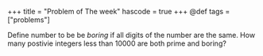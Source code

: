 +++
title = "Problem of The week"
hascode = true
+++
@def tags = ["problems"]

Define number to be be $boring$ if all digits of the number are the same. How many postivie integers 
less than $10000$ are both prime and boring?
